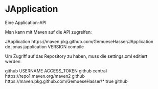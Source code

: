 # JApplication
Eine Application-API

Man kann mit Maven auf die API zugreifen:

<repositories>
   <repository>
       <id>JApplication</id>
       <url>https://maven.pkg.github.com/GemueseHasser/JApplication</url>
   </repository>
</repositories>

<dependency>
   <groupId>de.jonas</groupId>
   <artifactId>japplication</artifactId>
   <version>VERSION</version>
   <scope>compile</scope>
</dependency>

Um Zugriff auf das Repository zu haben, muss die settings.xml editiert werden:

<server>
   <id>github</id>
   <username>USERNAME</username>
   <password>ACCESS_TOKEN</password>
</server>

<profile>
  <id>github</id>
  <repositories>
      <repository>
          <id>central</id>
          <url>https://repo1.maven.org/maven2</url>
      </repository>
      <repository>
          <id>github</id>
          <url>https://maven.pkg.github.com/GemueseHasser/*</url>
          <snapshots>
              <enabled>true</enabled>
          </snapshots>
      </repository>
  </repositories>
</profile>

<activeProfiles>
    <activeProfile>github</activeProfile>
</activeProfiles>
